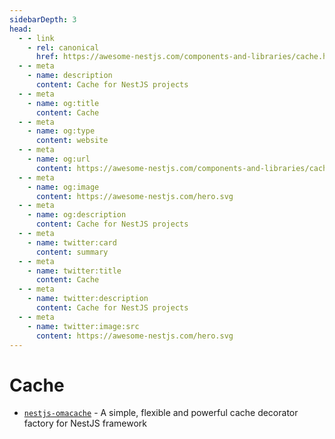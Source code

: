 ```yaml
---
sidebarDepth: 3
head:
  - - link
    - rel: canonical
      href: https://awesome-nestjs.com/components-and-libraries/cache.html
  - - meta
    - name: description
      content: Cache for NestJS projects
  - - meta
    - name: og:title
      content: Cache
  - - meta
    - name: og:type
      content: website
  - - meta
    - name: og:url
      content: https://awesome-nestjs.com/components-and-libraries/cache.html
  - - meta
    - name: og:image
      content: https://awesome-nestjs.com/hero.svg
  - - meta
    - name: og:description
      content: Cache for NestJS projects
  - - meta
    - name: twitter:card
      content: summary
  - - meta
    - name: twitter:title
      content: Cache
  - - meta
    - name: twitter:description
      content: Cache for NestJS projects
  - - meta
    - name: twitter:image:src
      content: https://awesome-nestjs.com/hero.svg
---
```


# Cache

- [](https://img.shields.io/github/stars/BJS-kr/nestjs-omacache.svg?style=flat-square) [`nestjs-omacache`](https://github.com/BJS-kr/nestjs-omacache) - A simple, flexible and powerful cache decorator factory for NestJS framework
